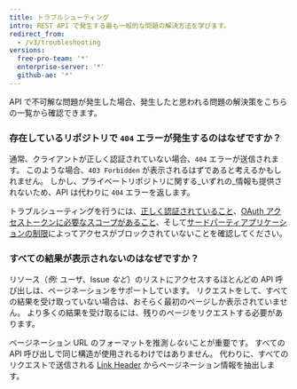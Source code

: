 ```yaml
---
title: トラブルシューティング
intro: REST API で発生する最も一般的な問題の解決方法を学びます。
redirect_from:
  - /v3/troubleshooting
versions:
  free-pro-team: '*'
  enterprise-server: '*'
  github-ae: '*'
---
```




API で不可解な問題が発生した場合、発生したと思われる問題の解決策をこちらの一覧から確認できます。

### 存在しているリポジトリで `404` エラーが発生するのはなぜですか？

通常、クライアントが正しく認証されていない場合、`404` エラーが送信されます。 このような場合、`403 Forbidden` が表示されるはずであると考えるかもしれません。 しかし、プライベートリポジトリに関する_いずれの_情報も提供されないため、API は代わりに `404` エラーを返します。

トラブルシューティングを行うには、[正しく認証されていること](/guides/getting-started/)、[OAuth アクセストークンに必要なスコープがあること](/apps/building-oauth-apps/understanding-scopes-for-oauth-apps/)、そして[サードパーティアプリケーションの制限][oap-guide]によってアクセスがブロックされていないことを確認してください。

### すべての結果が表示されないのはなぜですか？

リソース（_例:_ ユーザ、Issue _など_）のリストにアクセスするほとんどの API 呼び出しは、ページネーションをサポートしています。 リクエストをして、すべての結果を受け取っていない場合は、おそらく最初のページしか表示されていません。 より多くの結果を受け取るには、残りのページをリクエストする必要があります。

ページネーション URL のフォーマットを推測*しない*ことが重要です。 すべての API 呼び出しで同じ構造が使用されるわけではありません。 代わりに、すべてのリクエストで送信される [Link Header](/v3/#pagination) からページネーション情報を抽出します。

[oap-guide]: https://developer.github.com/changes/2015-01-19-an-integrators-guide-to-organization-application-policies/

